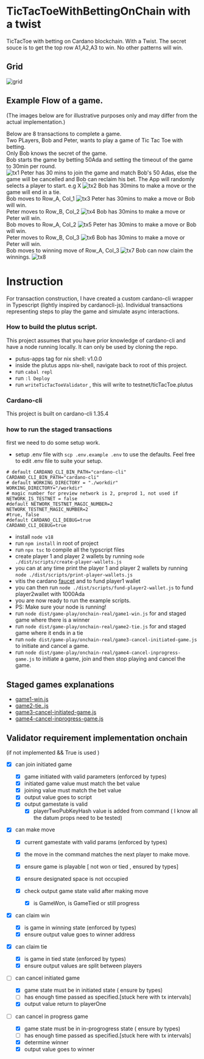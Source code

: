 # TicTacToeWithBettingOnChain with a twist

TicTacToe with betting on Cardano blockchain.
With a Twist. The secret souce is to get the top row A1,A2,A3 to win.
No other patterns will win.

## Grid

![grid](./docs/images//grid.jpg)

## Example Flow of a game.

(The images below are for illustrative purposes only and may differ from the actual implementation.)

Below are 8 transactions to complete a game.  
Two PLayers, Bob and Peter, wants to play a game of Tic Tac Toe with betting.  
Only Bob knows the secret of the game.  
Bob starts the game by betting 50Ada and setting the timeout of the game to 30min per round.  
![tx1](./docs/images/tx1.jpg)
Peter has 30 mins to join the game and match Bob's 50 Adas, else the game will be cancelled and Bob can reclaim his bet.
The App will randomly selects a player to start. e.g X
![tx2](./docs/images/tx2.jpg)
Bob has 30mins to make a move or the game will end in a tie.  
Bob moves to Row_A, Col_1
![tx3](./docs/images/tx3.jpg)
Peter has 30mins to make a move or Bob will win.  
Peter moves to Row_B, Col_2
![tx4](./docs/images/tx4.jpg)
Bob has 30mins to make a move or Peter will win.  
Bob moves to Row_A, Col_2
![tx5](./docs/images/tx5.jpg)
Peter has 30mins to make a move or Bob will win.  
Peter moves to Row_B, Col_3
![tx6](./docs/images/tx6.jpg)
Bob has 30mins to make a move or Peter will win.  
Bob moves to winning move of Row_A, Col_3
![tx7](./docs/images/tx7.jpg)
Bob can now claim the winnings.
![tx8](./docs/images/tx8.jpg)

# Instruction

For transaction construction, I have created a custom cardano-cli wrapper in Typescript (lightly inspired by cardanocli-js). Individual transactions representing steps to play the game and simulate async interactions.

### How to build the plutus script.

This project assumes that you have prior knowledge of cardano-cli and have a node running locally. It can only be used by cloning the repo.

- putus-apps tag for nix shell: v1.0.0
- inside the plutus apps nix-shell, navigate back to root of this project.
- run `cabal repl`
- run `:l Deploy`
- run `writeTicTacToeValidator` , this will write to testnet/ticTacToe.plutus

### Cardano-cli

This project is built on cardano-cli 1.35.4

### how to run the staged transactions

first we need to do some setup work.

- setup .env file with `scp .env.example .env` to use the defaults. Feel free to edit .env file to suite your setup.

```text
# default CARDANO_CLI_BIN_PATH="cardano-cli"
CARDANO_CLI_BIN_PATH="cardano-cli"
# default WORKING_DIRECTORY = "./workdir"
WORKING_DIRECTORY="/workdir"
# magic number for preview network is 2, preprod 1, not used if NETWORK_IS_TESTNET = false
#default NETWORK_TESTNET_MAGIC_NUMBER=2
NETWORK_TESTNET_MAGIC_NUMBER=2
#true, false
#default CARDANO_CLI_DEBUG=true
CARDANO_CLI_DEBUG=true
```

- install `node v18`
- run `npm install` in root of project
- run `npx tsc` to compile all the typscript files
- create player 1 and player 2 wallets by running `node ./dist/scripts/create-player-wallets.js`
- you can at any time print the player 1 and player 2 wallets by running `node ./dist/scripts/print-player-wallets.js`
- vitis the cardano [faucet](https://docs.cardano.org/cardano-testnet/tools/faucet/) and to fund player1 wallet
- you can then run `node ./dist/scripts/fund-player2-wallet.js` to fund player2wallet with 1000Ada
- you are now ready to run the example scripts. 
- PS:  Make sure your node is running!
- run `node dist/game-play/onchain-real/game1-win.js` for and staged game where there is a winner
- run `node dist/game-play/onchain-real/game2-tie.js` for and staged game where it ends in a tie
- run `node dist/game-play/onchain-real/game3-cancel-initiated-game.js` to initiate and cancel a game.
- run `node dist/game-play/onchain-real/game4-cancel-inprogress-game.js` to initiate a game, join and then stop playing and cancel the game.

## Staged games explanations
  * [game1-win.js](./docs/game-play/game1-win.md)
  * [game2-tie..js](./docs/game-play/game2-tie.md)
  * [game3-cancel-initiated-game.js](./docs/game3-cancel-initiated-game.md)
  * [game4-cancel-inprogress-game.js](./docs/game-play/game4-cancel-inprogress-game.md)

## Validator requirement implementation onchain

(if not implemented && True is used )

- [x] can join initiated game

  - [x] game initiated with valid parameters (enforced by types)
  - [x] initiated game value must match the bet value
  - [x] joining value must match the bet value
  - [x] output value goes to script
  - [x] output gamestate is valid
    - [x] playerTwoPubKeyHash value is added from command ( I know all the datum props need to be tested)

- [x] can make move

  - [x] current gamestate with valid params (enforced by types)
  - [x] the move in the command matches the next player to make move.
  - [x] ensure game is playable [ not won or tied , ensured by types]
  - [x] ensure designated space is not occupied
  - [x] check output game state valid after making move

    - [x] is GameWon, is GameTied or still progress

- [x] can claim win

  - [x] is game in winning state (enforced by types)
  - [x] ensure output value goes to winner address

- [x] can claim tie

  - [x] is game in tied state (enforced by types)
  - [x] ensure output values are split between players

- [ ] can cancel initiated game

  - [x] game state must be in initiated state ( ensure by types)
  - [ ] has enough time passed as specified.[stuck here with tx intervals]
  - [x] output value return to playerOne

- [ ] can cancel in progress game

  - [x] game state must be in in-progrogress state ( ensure by types)
  - [ ] has enough time passed as specified.[stuck here with tx intervals]
  - [x] determine winner
  - [x] output value goes to winner
